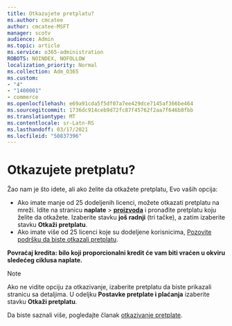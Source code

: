 ```yaml
---
title: Otkazujete pretplatu?
ms.author: cmcatee
author: cmcatee-MSFT
manager: scotv
audience: Admin
ms.topic: article
ms.service: o365-administration
ROBOTS: NOINDEX, NOFOLLOW
localization_priority: Normal
ms.collection: Adm_O365
ms.custom:
- "4"
- "1400001"
- commerce
ms.openlocfilehash: e69a91cda5f5df07a7ee429dce7145af366be464
ms.sourcegitcommit: 1736dc914ceb9d72fc87f45762f2aa7f646b8fbb
ms.translationtype: MT
ms.contentlocale: sr-Latn-RS
ms.lasthandoff: 03/17/2021
ms.locfileid: "50837396"
---
```

# <a name="canceling-your-subscription"></a>Otkazujete pretplatu?

Žao nam je što idete, ali ako želite da otkažete pretplatu, Evo vaših opcija:
  
- Ako imate manje od 25 dodeljenih licenci, možete otkazati pretplatu na mreži. Idite na stranicu **naplate** \> **[proizvoda](https://go.microsoft.com/fwlink/p/?linkid=842054)** i pronađite pretplatu koju želite da otkažete. Izaberite stavku **još radnji** (tri tačke), a zatim izaberite stavku **Otkaži pretplatu**.
- Ako imate više od 25 licenci koje su dodeljene korisnicima, [Pozovite podršku da biste otkazali pretplatu](https://docs.microsoft.com/microsoft-365/admin/contact-support-for-business-products?view=o365-worldwide).
  
**Povraćaj kredita: bilo koji proporcionalni kredit će vam biti vraćen u okviru sledećeg ciklusa naplate.**

> [!NOTE]
> Ako ne vidite opciju za otkazivanje, izaberite pretplatu da biste prikazali stranicu sa detaljima. U odeljku **Postavke pretplate i plaćanja** izaberite stavku **Otkaži pretplatu**.

Da biste saznali više, pogledajte članak [otkazivanje pretplate](https://docs.microsoft.com/microsoft-365/commerce/subscriptions/cancel-your-subscription).